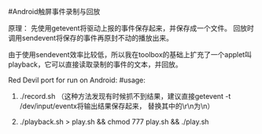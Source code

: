 #Android触屏事件录制与回放

原理：
先使用getevent将驱动上报的事件保存起来，并保存成一个文件。
回放时调用sendevent将保存的事件再原封不动的播放出来。

由于使用sendevent效率比较低，所以我在toolbox的基础上扩充了一个applet叫playback，它可以直接读取录制的事件的文本，并回放。

Red Devil port for run on Android:
#usage:

1. ./record.sh 
（这种方法发现有时候抓不到结果，建议直接getevent -t /dev/input/eventx将输出结果保存起来，
替换其中的\r\n为\n）

2. ./playback.sh > play.sh && chmod 777 play.sh && ./play.sh
